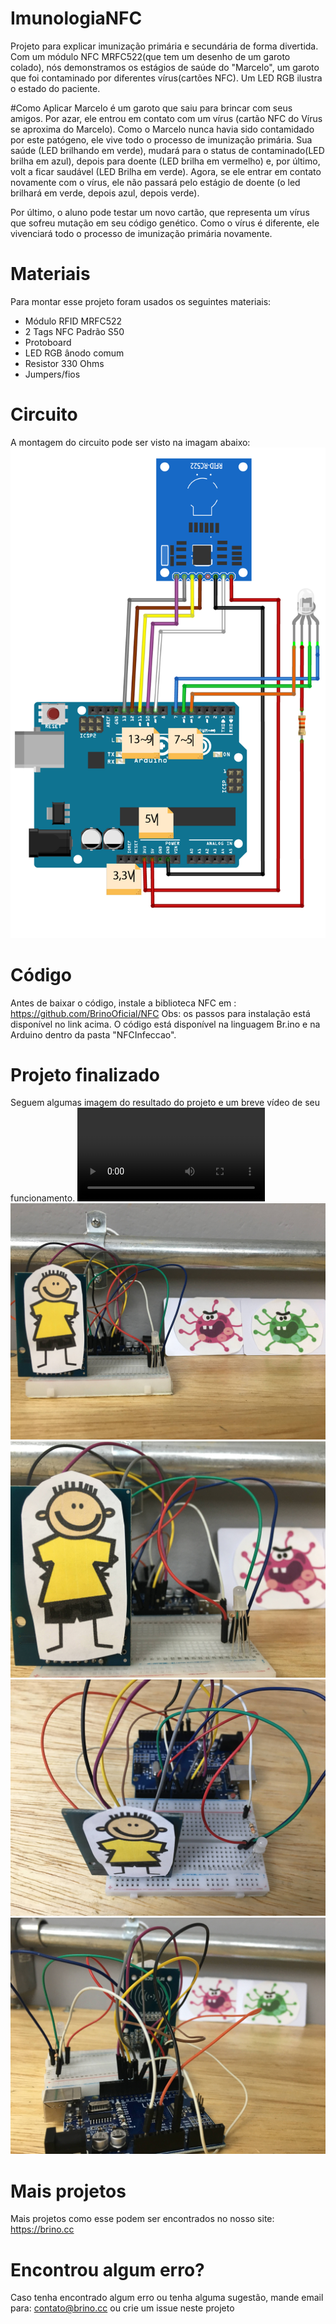 # ImunologiaNFC
Projeto para explicar imunização primária e secundária de forma divertida. Com um módulo NFC MRFC522(que tem um desenho de um garoto colado), nós demonstramos os estágios de saúde do "Marcelo", um garoto que foi contaminado por diferentes vírus(cartões NFC). Um LED RGB ilustra o estado do paciente.

#Como Aplicar
Marcelo é um garoto que saiu para brincar com seus amigos. Por azar, ele entrou em contato com um vírus (cartão NFC do Vírus se aproxima do Marcelo). Como o Marcelo nunca havia sido contamidado por este patógeno, ele vive todo o processo de imunização primária. Sua saúde (LED brilhando em verde), mudará para o status de contaminado(LED brilha em azul), depois para doente (LED brilha em vermelho) e, por último, volt a ficar saudável (LED Brilha em verde).
Agora, se ele entrar em contato novamente com o vírus, ele não passará pelo estágio de doente (o led brilhará em verde, depois azul, depois verde).

Por último, o aluno pode testar um novo cartão, que representa um vírus que sofreu mutação em seu código genético. Como o vírus é diferente, ele vivenciará todo o processo de imunização primária novamente.

# Materiais
Para montar esse projeto foram usados os seguintes materiais:

* Módulo RFID MRFC522
* 2 Tags NFC Padrão S50
* Protoboard
* LED RGB ânodo comum
* Resistor 330 Ohms
* Jumpers/fios

# Circuito
A montagem do circuito pode ser visto na imagam abaixo:
![Imagem do circuito](https://github.com/BrinoOficial/ImunologiaNFC/blob/master/Circuito/Circuito.png)

# Código
Antes de baixar o código, instale a biblioteca NFC em : https://github.com/BrinoOficial/NFC
Obs: os passos para instalação está disponível no link acima.
O código está disponível na linguagem Br.ino e na Arduino dentro da pasta "NFCInfeccao".

# Projeto finalizado
Seguem algumas imagem do resultado do projeto e um breve vídeo de seu funcionamento.
![Vídeo funcionando](https://github.com/BrinoOficial/ImunologiaNFC/blob/master/Fotos/IMG_5357.MOV)
![Imagem do Projeto](https://github.com/BrinoOficial/ImunologiaNFC/blob/master/Fotos/IMG_5352.jpg)
![Imagem do Projeto](https://github.com/BrinoOficial/ImunologiaNFC/blob/master/Fotos/IMG_5353.jpg)
![Imagem do Projeto](https://github.com/BrinoOficial/ImunologiaNFC/blob/master/Fotos/IMG_5354.jpg)
![Imagem do Projeto](https://github.com/BrinoOficial/ImunologiaNFC/blob/master/Fotos/IMG_5355.jpg)

# Mais projetos
Mais projetos como esse podem ser encontrados no nosso site: https://brino.cc

# Encontrou algum erro?
Caso tenha encontrado algum erro ou tenha alguma sugestão, mande email para: contato@brino.cc ou crie um issue neste projeto


